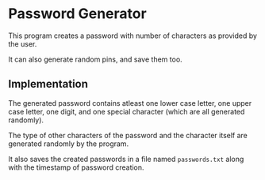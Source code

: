 # Password Generator

This program creates a password with number of characters as provided by the user. 

It can also generate random pins, and save them too.


## Implementation

The generated password contains atleast one lower case letter, one upper case letter, one digit, and one special character (which are all generated randomly). 

The type of other characters of the password and the character itself are generated randomly by the program.

It also saves the created passwords in a file named `passwords.txt` along with the timestamp of password creation.